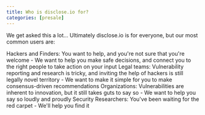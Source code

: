```yaml
---
title: Who is disclose.io for?
categories: [presale]
---
```

We get asked this a lot... Ultimately disclose.io is for everyone, but our most common users are:

Hackers and Finders: You want to help, and you're not sure that you're welcome - We want to help you make safe decisions, and connect you to the right people to take action on your input
Legal teams: Vulnerability reporting and research is tricky, and inviting the help of hackers is still legally novel territory - We want to make it simple for you to make consensus-driven recommendations
Organizations: Vulnerabilities are inherent to innovation, but it still takes guts to say so - We want to help you say so loudly and proudly
Security Researchers: You've been waiting for the red carpet - We'll help you find it